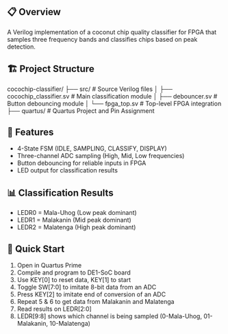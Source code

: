## 📋 Overview
A Verilog implementation of a coconut chip quality classifier for FPGA that samples three frequency bands and classifies chips based on peak detection.

## 🏗️ Project Structure
cocochip-classifier/
├── src/ # Source Verilog files
│ ├── cocochip_classifier.sv # Main classification module
│ ├── debouncer.sv # Button debouncing module
│ └── fpga_top.sv # Top-level FPGA integration
├── quartus/ # Quartus Project and Pin Assignment


## 🎯 Features
- 4-State FSM (IDLE, SAMPLING, CLASSIFY, DISPLAY)
- Three-channel ADC sampling (High, Mid, Low frequencies)
- Button debouncing for reliable inputs in FPGA
- LED output for classification results

## 📊 Classification Results
- LEDR0 = Mala-Uhog (Low peak dominant)
- LEDR1 = Malakanin (Mid peak dominant)  
- LEDR2 = Malatenga (High peak dominant)

## 🚀 Quick Start
1. Open in Quartus Prime
2. Compile and program to DE1-SoC board
4. Use KEY[0] to reset data, KEY[1] to start
5. Toggle SW[7:0] to imitate 8-bit data from an ADC
6. Press KEY[2] to imitate end of conversion of an ADC
7. Repeat 5 & 6 to get data from Malakanin and Malatenga
8. Read results on LEDR[2:0]
9. LEDR[9:8] shows which channel is being sampled (0-Mala-Uhog, 01-Malakanin, 10-Malatenga)
